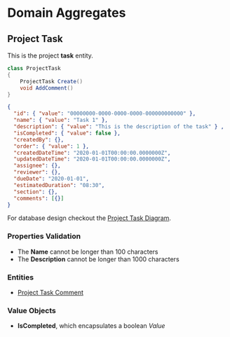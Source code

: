 # Domain Aggregates

## Project Task

This is the project **task** entity.

```csharp
class ProjectTask
{
    ProjectTask Create()
    void AddComment()
}
```

```json
{
  "id": { "value": "00000000-0000-0000-0000-000000000000" },
  "name": { "value": "Task 1" },
  "description": { "value": "This is the description of the task" } ,
  "isCompleted": { "value": false },
  "createdBy": {},
  "order": { "value": 1 },
  "createdDateTime": "2020-01-01T00:00:00.0000000Z",
  "updatedDateTime": "2020-01-01T00:00:00.0000000Z",
  "assignee": {},
  "reviewer": {},
  "dueDate": "2020-01-01",
  "estimatedDuration": "08:30",
  "section": {},
  "comments": [{}]
}
```

For database design checkout the [Project Task Diagram](../diagrams/aggregates/Diagram.ProjectTask.md).

### Properties Validation

- The **Name** cannot be longer than 100 characters
- The **Description** cannot be longer than 1000 characters

### Entities

- [Project Task Comment](../entities/project-task/Entity.ProjectTaskComment.md)

### Value Objects

- **IsCompleted**, which encapsulates a boolean *Value*
